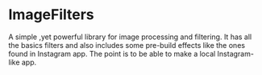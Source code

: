 ImageFilters
============
A simple ,yet powerful library for image processing and filtering.
It has all the basics filters and also includes some pre-build effects like the ones found in Instagram app.
The point is to be able to make a local Instagram-like app.
